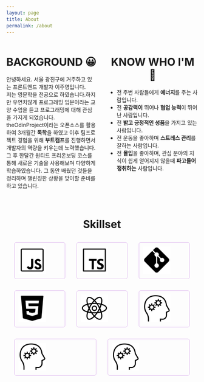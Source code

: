 ```yaml
---
layout: page
title: About
permalink: /about
---
```


<div id="introContainer">
  <div class='introduction'>
    <h1 class="skillSetTitle">BACKGROUND 😀</h1>
    <p>안녕하세요. 서울 광진구에 거주하고 있는 프론트엔드 개발자 이주영입니다.<br>저는 영문학을 전공으로 하였습니다.하지만 우연치않게 프로그래밍 입문이라는 교양 수업을 듣고 프로그래밍에 대해 관심을 가지게 되었습니다.
    <br>
    theOdinProject이라는 오픈소스를 활용하여 3개월간 <strong>독학</strong>을 하였고 이후 팀프로젝트 경험을 위해 <strong>부트캠프</strong>를 진행하면서 개발자의 역량을 키우는데 노력했습니다. 그 후 한달간 원티드 프리온보딩 코스를 통해 새로운 기술을 사용해보며 다양하게 학습하였습니다. 그 동안 배웠던 것들을 정리하며 챌린징한 상황을 맞이할 준비를 하고 있습니다.
    </p>
  </div>
  <div class='introduction'>
    <h1 class="skillSetTitle">KNOW WHO I'M  🌱</h1>
    <ul>
    <li> 전 주변 사람들에게 <strong>에너지</strong>를 주는 사람입니다. </li>
    <li> 전 <strong>공감력이</strong> 뛰어나 <strong>협업 능력</strong>이 뛰어난 사람입니다. </li>
    <li> 전 <strong>밝고 긍정적인 성품</strong>을 가지고 있는 사람입니다.</li>
    <li> 전 운동을 좋아하며 <strong>스트레스 관리</strong>를 잘하는 사람입니다.</li>
    <li> 전 <strong>몰입</strong>을 좋아하며, 관심 분야의 지식이 쉽게 얻어지지 않을때 <strong>파고들어 쟁취하는</strong> 사람입니다.</li>
    </ul>
  </div>
</div>

<div id="skill">
<h1 class="skillSetTitle">Skillset</h1>
<div class="skillSetContainer">
  <div class="skillSetBorder">
    <img src="/assets/js.png" alt="js"/>
  </div>
 <div class="skillSetBorder">
    <img src="/assets/ts.png" alt="ts"/>
  </div>
 <div class="skillSetBorder">
    <img src="/assets/git.png" alt="git"/>
  </div>
   <div class="skillSetBorder">
    <img src="/assets/html.png" alt="html"/>
  </div>
   <div class="skillSetBorder">
    <img src="/assets/react.png" alt="react"/>
    </div>
    <div class="skillSetBorder">
    <img src="/assets/learning.png" alt="learning"/>
    </div>
    <div class="skillSetBorder">
      <img src="/assets/learning.png" alt="learning"/>
    </div>
    <div class="skillSetBorder">
      <img src="/assets/learning.png" alt="learning"/>
    </div>
</div>
</div>

<style>
  body {
    min-height: 825px;
  }

#introContainer{
  display:flex;
  gap: 30px;
}

.introduction {
  flex: 1 1;
  }

#skill {
  padding: 1.5em;
}

.skillSetTitle{
  text-align: center;
}
.skillSetContainer {
  display:flex;
  flex-wrap: wrap;
  gap:30px;
  margin-top: 30px;
}


.skillSetBorder{
  flex: 1 1 auto;
  width:18%;
  border: 1.7px solid rgba(200,137,230,.637);
  border-radius: 5px;
  padding: 10px;
}

.skillSetBorder:hover{
  -webkit-transform: scale(1.05) !important;
	transform: scale(1.05) !important;
}


  @media (max-width: 450px) {
    #introContainer{
      display:flex;
      flex-direction: column;
      gap: 30px;
    }
    .introduction {
  }
  
  }

</style>
